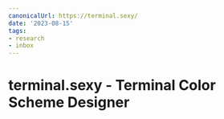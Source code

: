 ```yaml
---
canonicalUrl: https://terminal.sexy/
date: '2023-08-15'
tags:
- research
- inbox
---
```


# terminal.sexy - Terminal Color Scheme Designer